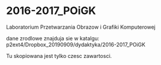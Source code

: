 # 2016-2017_POiGK
Laboratorium Przetwarzania Obrazow i Grafiki Komputerowej

dane zrodlowe znajduja sie w katalgu:
p2ext4/Dropbox_20190909/dydaktyka/2016-2017_POiGK

Tu skopiowana jest tylko czesc zawartosci.
